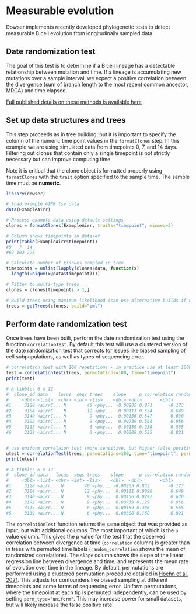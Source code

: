 # Measurable evolution

Dowser implements recently developed phylogenetic tests to detect measurable B cell evolution from longitudinally sampled data.

## Date randomization test

The goal of this test is to determine if a B cell lineage has a detectable relationship between mutation and time. If a lineage is accumulating new mutations over a sample interval, we expect a positive correlation between the divergence (sum of branch length to the most recent common ancestor, MRCA) and time elapsed. 

[Full published details on these methods is available here](https://elifesciences.org/articles/70873)

## Set up data structures and trees

This step proceeds as in tree building, but it is important to specify the column of the numeric time point values in the `formatClones` step. In this example we are using simulated data from timepoints 0, 7, and 14 days. Filtering out clones that contain only a single timepoint is not strictly necessary but can improve computing time.

Note it is critical that the clone object is formatted properly using `formatClones` with the `trait` option specified to the sample time. The sample time must be **numeric**.


```r
library(dowser)

# load example AIRR tsv data
data(ExampleAirr)

# Process example data using default settings
clones = formatClones(ExampleAirr, traits="timepoint", minseq=3)

# Column shows timepoints in dataset
print(table(ExampleAirr$timepoint))
#0   7  14 
#62 102 225 

# Calculate number of tissues sampled in tree
timepoints = unlist(lapply(clones$data, function(x)
  length(unique(x@data$timepoint))))

# Filter to multi-type trees
clones = clones[timepoints > 1,]

# Build trees using maximum likelihood (can use alternative builds if desired)
trees = getTrees(clones, build="pml")
```

## Perform date randomization test

Once trees have been built, perform the date randomization test using the function `correlationTest`. By default this test will use a clustered version of the date randomization test that corrects for issues like biased sampling of cell subpopulations, as well as types of sequencing error.



```r
# correlation test with 100 repetitions - in practice use at least 1000
test = correlationTest(trees, permutations=100, time="timepoint")
print(test)

# A tibble: 6 x 12
#  clone_id data    locus  seqs trees    slope     p correlation random_correlat...
#     <dbl> <list>  <chr> <int> <lis>    <dbl> <dbl>       <dbl>            <dbl>
#1     3128 <airrC... N        40 <phy... -0.00205 0.871      -0.173         -0.00953
#2     3184 <airrC... N        12 <phy...  0.00111 0.554       0.649          0.0649 
#3     3140 <airrC... N         9 <phy...  0.00156 0.347       0.630         -0.0278 
#4     3192 <airrC... N         9 <phy...  0.00739 0.564       0.956          0.115  
#5     3115 <airrC... N         6 <phy...  0.00159 0.238       0.565          0.0131 
#6     3139 <airrC... N         6 <phy...  0.00308 0.535       0.821          0.0492 


# use uniform correlaion test (more sensitive, but higher false positive rate)
utest = correlationTest(trees, permutations=100, time="timepoint", perm_type="uniform")
print(utest)

# A tibble: 6 x 12
#  clone_id data   locus  seqs trees    slope      p correlation random_correlat...
#     <dbl> <list> <chr> <int> <lis>    <dbl>  <dbl>       <dbl>            <dbl>
#1     3128 <airr... N        40 <phy... -0.00205 0.832       -0.173         -0.0146 
#2     3184 <airr... N        12 <phy...  0.00111 0.0990       0.649          0.0138 
#3     3140 <airr... N         9 <phy...  0.00156 0.0792       0.630         -0.00741
#4     3192 <airr... N         9 <phy...  0.00739 0.129        0.956          0.00818
#5     3115 <airr... N         6 <phy...  0.00159 0.386        0.565          0.0719 
#6     3139 <airr... N         6 <phy...  0.00308 0.158        0.821         -0.00600
```

The `correlationTest` function returns the same object that was provided as input, but with additional columns. The most important of which is the `p` value column. This gives the p value for the test that the observed correlation between divergence at time (`correlation` column) is greater than in trees with permuted time labels (`random_correlation` shows the mean of randomized correlations). The `slope` column shows the slope of the linear regression line between divergence and time, and represents the mean rate of evolution over time in the lineage. By default, permutations are performed using a clustered permutation procedure detailed in [Hoehn et al. 2021](https://elifesciences.org/articles/70873). This adjusts for confounders like biased sampling at different timepoints and some forms of sequencing error. Uniform permutations, where the timepoint at each tip is permuted independently, can be used by setting `perm_type="uniform"`. This may increase power for small datasets, but will likely increase the false positive rate.
